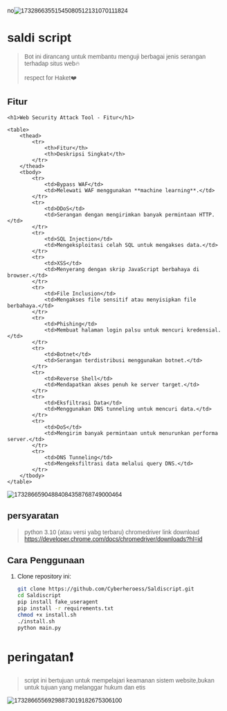 no![17328663551545080512131070111824](https://github.com/user-attachments/assets/1e4c1887-9d98-485e-ac0e-5d6edc5ee8ad)

# saldi script
> Bot ini dirancang untuk membantu menguji berbagai jenis serangan terhadap situs web🔥
>
> respect for Haket❤️
## Fitur

<!DOCTYPE html>
<html lang="en">
<head>
    <meta charset="UTF-8">
    <meta name="viewport" content="width=device-width, initial-scale=1.0">
    <title>Web Security Attack Tool - Fitur</title>
    <style>
        body {
            font-family: Arial, sans-serif;
            margin: 0;
            padding: 20px;
        }
        table {
            width: 100%;
            border-collapse: collapse;
            margin-bottom: 20px;
        }
        th, td {
            padding: 10px;
            text-align: left;
            border: 1px solid #ddd;
        }
        th {
            background-color: #4CAF50;
            color: white;
        }
        tr:nth-child(even) {
            background-color: #f2f2f2;
        }
    </style>
</head>
<body>

    <h1>Web Security Attack Tool - Fitur</h1>

    <table>
        <thead>
            <tr>
                <th>Fitur</th>
                <th>Deskripsi Singkat</th>
            </tr>
        </thead>
        <tbody>
            <tr>
                <td>Bypass WAF</td>
                <td>Melewati WAF menggunakan **machine learning**.</td>
            </tr>
            <tr>
                <td>DDoS</td>
                <td>Serangan dengan mengirimkan banyak permintaan HTTP.</td>
            </tr>
            <tr>
                <td>SQL Injection</td>
                <td>Mengeksploitasi celah SQL untuk mengakses data.</td>
            </tr>
            <tr>
                <td>XSS</td>
                <td>Menyerang dengan skrip JavaScript berbahaya di browser.</td>
            </tr>
            <tr>
                <td>File Inclusion</td>
                <td>Mengakses file sensitif atau menyisipkan file berbahaya.</td>
            </tr>
            <tr>
                <td>Phishing</td>
                <td>Membuat halaman login palsu untuk mencuri kredensial.</td>
            </tr>
            <tr>
                <td>Botnet</td>
                <td>Serangan terdistribusi menggunakan botnet.</td>
            </tr>
            <tr>
                <td>Reverse Shell</td>
                <td>Mendapatkan akses penuh ke server target.</td>
            </tr>
            <tr>
                <td>Eksfiltrasi Data</td>
                <td>Menggunakan DNS tunneling untuk mencuri data.</td>
            </tr>
            <tr>
                <td>DoS</td>
                <td>Mengirim banyak permintaan untuk menurunkan performa server.</td>
            </tr>
            <tr>
                <td>DNS Tunneling</td>
                <td>Mengeksfiltrasi data melalui query DNS.</td>
            </tr>
        </tbody>
    </table>

</body>
</html>

![17328665904884084358768749000464](https://github.com/user-attachments/assets/b953cf61-eb09-4091-b4ce-8076426b8fca)


## persyaratan 
> python 3.10 (atau versi yabg terbaru)
> chromedriver
> link download https://developer.chrome.com/docs/chromedriver/downloads?hl=id

## Cara Penggunaan

1. Clone repository ini:
   ```bash
   git clone https://github.com/Cyberheroess/Saldiscript.git
   cd Saldiscript
   pip install fake_useragent
   pip install -r requirements.txt
   chmod +x install.sh
   ./install.sh
   python main.py
   ```
# peringatan❗
> script ini bertujuan untuk mempelajari keamanan sistem website,bukan untuk tujuan yang melanggar hukum dan etis

![17328665569298873019182675306100](https://github.com/user-attachments/assets/b27464a9-bb03-4889-8cd6-6ef001dc3f0a)
